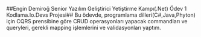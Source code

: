 ##Engin Demiroğ Senior Yazılım Geliştirici Yetiştirme Kampı(.Net) Ödev 1 Kodlama.Io.Devs Projesi##
Bu ödevde, programlama dilleri(C#,Java,Phyton) için CQRS prensibine göre CRUD operasyonları yapacak commandları ve queryleri, gerekli mapping işlemlerini ve validasyonları 
yaptım. 
